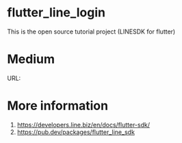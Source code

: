 
# flutter_line_login

This is the open source tutorial project (LINESDK for flutter) 

# Medium

URL: 

# More information
1) https://developers.line.biz/en/docs/flutter-sdk/
2) https://pub.dev/packages/flutter_line_sdk

